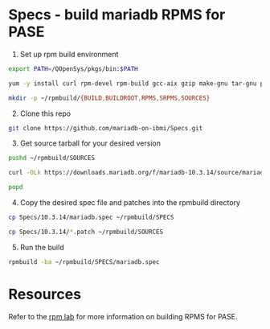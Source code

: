 # Specs - build mariadb RPMS for PASE


1) Set up rpm build environment

```bash
export PATH=/QOpenSys/pkgs/bin:$PATH

yum -y install curl rpm-devel rpm-build gcc-aix gzip make-gnu tar-gnu patch-gnu coreutils-gnu git curl

mkdir -p ~/rpmbuild/{BUILD,BUILDROOT,RPMS,SRPMS,SOURCES}
```

2) Clone this repo

```bash
git clone https://github.com/mariadb-on-ibmi/Specs.git
```

3) Get source tarball for your desired version


```bash
pushd ~/rpmbuild/SOURCES

curl -OLk https://downloads.mariadb.org/f/mariadb-10.3.14/source/mariadb-10.3.14.tar.gz?serve

popd
```

4) Copy the desired spec file and patches into the rpmbuild directory


```bash
cp Specs/10.3.14/mariadb.spec ~/rpmbuild/SPECS

cp Specs/10.3.14/*.patch ~/rpmbuild/SOURCES
```


5) Run the build

```bash
rpmbuild -ba ~/rpmbuild/SPECS/mariadb.spec
```


# Resources

Refer to the [rpm lab](https://github.com/kadler/rpm-lab) for more information on building RPMS for PASE.

